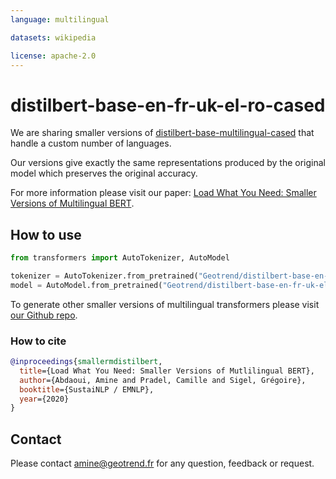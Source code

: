 ```yaml
---
language: multilingual

datasets: wikipedia

license: apache-2.0
---
```


# distilbert-base-en-fr-uk-el-ro-cased

We are sharing smaller versions of [distilbert-base-multilingual-cased](https://huggingface.co/distilbert-base-multilingual-cased) that handle a custom number of languages.

Our versions give exactly the same representations produced by the original model which preserves the original accuracy.


For more information please visit our paper: [Load What You Need: Smaller Versions of Multilingual BERT](https://www.aclweb.org/anthology/2020.sustainlp-1.16.pdf).

## How to use

```python
from transformers import AutoTokenizer, AutoModel

tokenizer = AutoTokenizer.from_pretrained("Geotrend/distilbert-base-en-fr-uk-el-ro-cased")
model = AutoModel.from_pretrained("Geotrend/distilbert-base-en-fr-uk-el-ro-cased")

```

To generate other smaller versions of multilingual transformers please visit [our Github repo](https://github.com/Geotrend-research/smaller-transformers).

### How to cite

```bibtex
@inproceedings{smallermdistilbert,
  title={Load What You Need: Smaller Versions of Mutlilingual BERT},
  author={Abdaoui, Amine and Pradel, Camille and Sigel, Grégoire},
  booktitle={SustaiNLP / EMNLP},
  year={2020}
}
```

## Contact 

Please contact amine@geotrend.fr for any question, feedback or request.